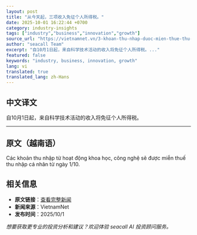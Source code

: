 ```yaml
---
layout: post
title: "从今天起，三项收入免征个人所得税。"
date: 2025-10-01 16:22:44 +0700
category: industry-insights
tags: ["industry","business","innovation","growth"]
source_url: "https://vietnamnet.vn/3-khoan-thu-nhap-duoc-mien-thue-thu-nhap-ca-nhan-tu-hom-nay-2448032.html"
author: "seacall Team"
excerpt: "自10月1日起，来自科学技术活动的收入将免征个人所得税。..."
featured: false
keywords: "industry, business, innovation, growth"
lang: vi
translated: true
translated_lang: zh-Hans
---
```


## 中文译文

自10月1日起，来自科学技术活动的收入将免征个人所得税。

---

## 原文（越南语）

Các khoản thu nhập từ hoạt động khoa học, công nghệ sẽ được miễn thuế thu nhập cá nhân từ ngày 1/10.

## 相关信息

- **原文链接**：[查看完整新闻](https://vietnamnet.vn/3-khoan-thu-nhap-duoc-mien-thue-thu-nhap-ca-nhan-tu-hom-nay-2448032.html)
- **新闻来源**：VietnamNet
- **发布时间**：2025/10/1

*想要获取更专业的投资分析和建议？欢迎体验 seacall AI 投资顾问服务。*